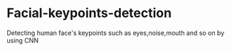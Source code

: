 # Facial-keypoints-detection
Detecting human face's keypoints such as eyes,noise,mouth and so on by using CNN
